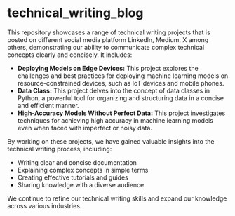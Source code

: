 # technical_writing_blog

This repository showcases a range of technical writing projects that is posted on different social media platform Linkedln, Medium, X among others, demonstrating our ability to communicate complex technical concepts clearly and concisely. It includes:

* **Deploying Models on Edge Devices:** This project explores the challenges and best practices for deploying machine learning models on resource-constrained devices, such as IoT devices and mobile phones.
* **Data Class:** This project delves into the concept of data classes in Python, a powerful tool for organizing and structuring data in a concise and efficient manner.
* **High-Accuracy Models Without Perfect Data:** This project investigates techniques for achieving high accuracy in machine learning models even when faced with imperfect or noisy data.

By working on these projects, we have gained valuable insights into the technical writing process, including:
* Writing clear and concise documentation
* Explaining complex concepts in simple terms
* Creating effective tutorials and guides
* Sharing knowledge with a diverse audience

We continue to refine our technical writing skills and expand our knowledge across various industries.
